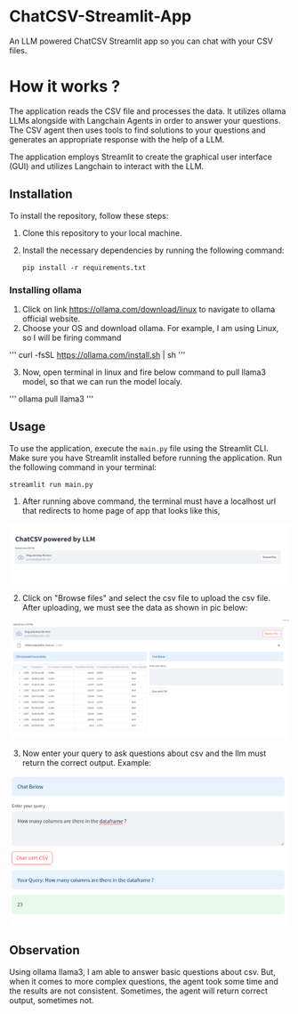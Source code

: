 # ChatCSV-Streamlit-App
An LLM powered ChatCSV Streamlit app so you can chat with your CSV files.

# How it works ?

The application reads the CSV file and processes the data. It utilizes ollama LLMs alongside with Langchain Agents in order to answer your questions. The CSV agent then uses tools to find solutions to your questions and generates an appropriate response with the help of a LLM.

The application employs Streamlit to create the graphical user interface (GUI) and utilizes Langchain to interact with the LLM.

## Installation

To install the repository, follow these steps:

1. Clone this repository to your local machine.
2. Install the necessary dependencies by running the following command:

   ```
   pip install -r requirements.txt
   ```

  ### Installing ollama

  1. Click on link https://ollama.com/download/linux to navigate to ollama official website.
  2. Choose your OS and download ollama. For example, I am using Linux, so I will be firing command

  '''
  curl -fsSL https://ollama.com/install.sh | sh
  '''

  3. Now, open terminal in linux and fire below command to pull llama3 model, so that we can run the model localy.

  '''
  ollama pull llama3
  '''

## Usage

To use the application, execute the `main.py` file using the Streamlit CLI. Make sure you have Streamlit installed before running the application. Run the following command in your terminal:

```
streamlit run main.py
```

1. After running above command, the terminal must have a localhost url that redirects to home page of app that looks like this,

![upload_csv](./assignment_pictures/pic1-upload_csv.png)

2. Click on "Browse files" and select the csv file to upload the csv file. After uploading, we must see the data as shown in pic below:

![after_upload](./assignment_pictures/pic2-after_uploading_csv.png)

3. Now enter your query to ask questions about csv and the llm must return the correct output.
Example:

![result](./assignment_pictures/pic3-chat_with_csv.png)

## Observation

Using ollama llama3, I am able to answer basic questions about csv. But, when it comes to more complex questions, the agent took some time and the results are not consistent. Sometimes, the agent will return correct output, sometimes not.